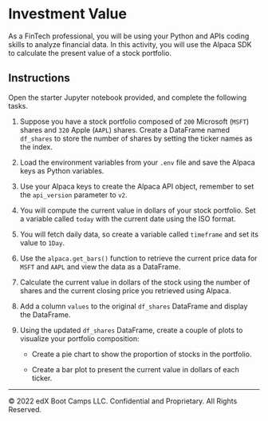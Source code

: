 # Investment Value

As a FinTech professional, you will be using your Python and APIs coding skills to analyze financial data. In this activity, you will use the Alpaca SDK to calculate the present value of a stock portfolio.

## Instructions

Open the starter Jupyter notebook provided, and complete the following tasks.

1. Suppose you have a stock portfolio composed of `200` Microsoft (`MSFT`) shares and `320` Apple (`AAPL`) shares. Create a DataFrame named `df_shares` to store the number of shares by setting the ticker names as the index.

2. Load the environment variables from your `.env` file and save the Alpaca keys as Python variables.

3. Use your Alpaca keys to create the Alpaca API object, remember to set the `api_version` parameter to `v2`.

4. You will compute the current value in dollars of your stock portfolio. Set a variable called `today` with the current date using the ISO format.

5. You will fetch daily data, so create a variable called `timeframe` and set its value to `1Day`.

6. Use the `alpaca.get_bars()` function to retrieve the current price data for `MSFT` and `AAPL` and view the data as a DataFrame.

7. Calculate the current value in dollars of the stock using the number of shares and the current closing price you retrieved using Alpaca.

8. Add a column `values` to the original `df_shares` DataFrame and display the DataFrame.

9. Using the updated `df_shares` DataFrame, create a couple of plots to visualize your portfolio composition:

    * Create a pie chart to show the proportion of stocks in the portfolio.

    * Create a bar plot to present the current value in dollars of each ticker.

---

© 2022 edX Boot Camps LLC. Confidential and Proprietary. All Rights Reserved.
